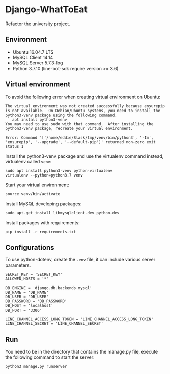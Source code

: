 # Django-WhatToEat
Refactor the university project.

## Environment
* Ubuntu 16.04.7 LTS
* MySQL Client 14.14
* MySQL Server 5.7.3-log
* Python 3.7.10 (line-bot-sdk require version >= 3.6)

## Virtual environment
To avoid the following error when creating virtual environment on Ubuntu:
```commandline
The virtual environment was not created successfully because ensurepip is not available.  On Debian/Ubuntu systems, you need to install the python3-venv package using the following command.
   apt install python3-venv
You may need to use sudo with that command.  After installing the python3-venv package, recreate your virtual environment.
```
```commandline
Error: Command '['/home/eddie/Slask/tmp/venv/bin/python3', '-Im', 'ensurepip', '--upgrade', '--default-pip']' returned non-zero exit status 1
```
Install the python3-venv package and use the virtualenv command instead, virtualenv called `venv`:
```commandline
sudo apt install python3-venv python-virtualenv
virtualenv --python=python3.7 venv
```
Start your virtual environment:
```commandline
source venv/bin/activate
```
Install MySQL developing packages:
```commandline
sudo apt-get install libmysqlclient-dev python-dev
```
Install packages with requirements:
```commandline
pip install -r requirements.txt
```

## Configurations
To use python-dotenv, create the `.env` file, it can include various server parameters.
```
SECRET_KEY = 'SECRET_KEY'
ALLOWED_HOSTS = '*'

DB_ENGINE = 'django.db.backends.mysql'
DB_NAME = 'DB_NAME'
DB_USER = 'DB_USER'
DB_PASSWORD = 'DB_PASSWORD'
DB_HOST = 'localhost'
DB_PORT = '3306'

LINE_CHANNEL_ACCESS_LONG_TOKEN = 'LINE_CHANNEL_ACCESS_LONG_TOKEN'
LINE_CHANNEL_SECRET = 'LINE_CHANNEL_SECRET'
```

## Run
You need to be in the directory that contains the manage.py file, execute the following command to start the server:
```commandline
python3 manage.py runserver
```